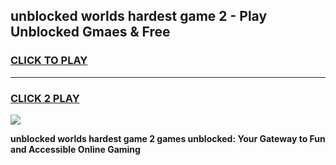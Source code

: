 
## unblocked worlds hardest game 2 - Play Unblocked Gmaes & Free
<h3>
<a href="https://premium.freeplayer.one?title=unblocked_worlds_hardest_game_2&ref=19F">CLICK TO PLAY</a></h3>
<hr>

<h3>
<a href="https://premium.freeplayer.one?title=unblocked_worlds_hardest_game_2&ref=19F">CLICK 2 PLAY</a>
  
</h3>

<a href="https://premium.freeplayer.one?title=unblocked_worlds_hardest_game_2&ref=19F/"><img src="https://clearcache.store/games.png"></a>


**unblocked worlds hardest game 2 games unblocked: Your Gateway to Fun and Accessible Online Gaming**

